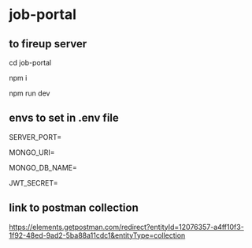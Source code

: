 # job-portal

## to fireup server

cd job-portal

npm i

npm run dev

## envs to set in .env file

SERVER_PORT=

MONGO_URI=

MONGO_DB_NAME=

JWT_SECRET=

## link to postman collection

https://elements.getpostman.com/redirect?entityId=12076357-a4ff10f3-1f92-48ed-9ad2-5ba88a11cdc1&entityType=collection
